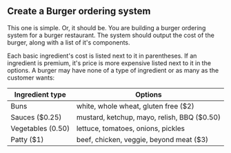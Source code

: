 ## Create a Burger ordering system

This one is simple. Or, it should be. You are building a burger ordering system for a burger restaurant. The system should output the cost of the burger, along with a list of it's components.

Each basic ingredient's cost is listed next to it in parentheses. If an ingredient is premium, it's price is more expensive listed next to it in the options. A burger may have none of a type of ingredient or as many as the customer wants:

| Ingredient type   | Options                                      |
| ----------------- | -------------------------------------------- |
| Buns              | white, whole wheat, gluten free (\$2)        |
| Sauces (\$0.25)   | mustard, ketchup, mayo, relish, BBQ (\$0.50) |
| Vegetables (0.50) | lettuce, tomatoes, onions, pickles           |
| Patty (\$1)       | beef, chicken, veggie, beyond meat (\$3)     |
